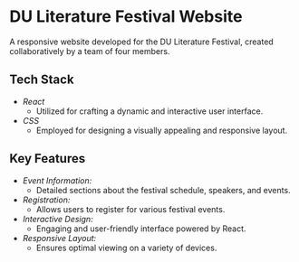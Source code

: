 # DU Literature Festival Website

A responsive website developed for the DU Literature Festival, created collaboratively by a team of four members.

## Tech Stack

- *React*
  - Utilized for crafting a dynamic and interactive user interface.
- *CSS*
  - Employed for designing a visually appealing and responsive layout.

## Key Features

- *Event Information:*
  - Detailed sections about the festival schedule, speakers, and events.
- *Registration:*
  - Allows users to register for various festival events.
- *Interactive Design:*
  - Engaging and user-friendly interface powered by React.
- *Responsive Layout:*
  - Ensures optimal viewing on a variety of devices.
